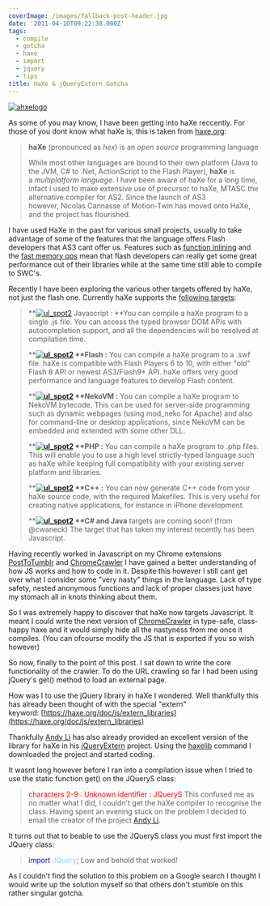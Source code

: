 ```yaml
---
coverImage: /images/fallback-post-header.jpg
date: '2011-04-10T09:22:38.000Z'
tags:
  - compile
  - gotcha
  - haxe
  - import
  - jquery
  - tips
title: HaXe & jQueryExtern Gotcha
---
```


[![](https://mikecann.co.uk/wp-content/uploads/2011/04/ahxelogo.jpg "ahxelogo")](https://mikecann.co.uk/wp-content/uploads/2011/04/ahxelogo.jpg)

As some of you may know, I have been getting into haXe reccently. For those of you dont know what haXe is, this is taken from [haxe.org](https://haxe.org):<!-- more -->

> **haXe** (pronounced as *hex*) is an *open source* programming language
>
> While most other languages are bound to their own platform (Java to the JVM, C# to .Net, ActionScript to the Flash Player), **haXe** is a *multiplatform language*.
> I have been aware of haXe for a long time, infact I used to make extensive use of precursor to haXe, MTASC the alternative compiler for AS2\. Since the launch of AS3 however, Nicolas Cannasse of Motion-Twin has moved onto HaXe, and the project has flourished.

I have used HaXe in the past for various small projects, usually to take advantage of some of the features that the language offers Flash developers that AS3 cant offer us. Features such as [function inlining](https://haxe.org/ref/inline) and the [fast memory ops](https://haxe.org/api/flash9/memory) mean that flash developers can really get some great performance out of their libraries while at the same time still able to compile to SWC's.

Recently I have been exploring the various other targets offered by haXe, not just the flash one. Currently haXe supports the [following targets](https://haxe.org/doc/intro):

> **[![](https://mikecann.co.uk/wp-content/uploads/2011/04/ul_spot2.gif "ul_spot2")](https://mikecann.co.uk/wp-content/uploads/2011/04/ul_spot2.gif) Javascript : **You can compile a haXe program to a single .js file. You can access the typed browser DOM APIs with autocompletion support, and all the dependencies will be resolved at compilation time.
>
> **<strong>[![](https://mikecann.co.uk/wp-content/uploads/2011/04/ul_spot2.gif "ul_spot2")](https://mikecann.co.uk/wp-content/uploads/2011/04/ul_spot2.gif) **Flash :</strong> You can compile a haXe program to a .swf file. haXe is compatible with Flash Players 6 to 10, with either "old" Flash 8 API or newest AS3/Flash9+ API. haXe offers very good performance and language features to develop Flash content.
>
> **<strong>[![](https://mikecann.co.uk/wp-content/uploads/2011/04/ul_spot2.gif "ul_spot2")](https://mikecann.co.uk/wp-content/uploads/2011/04/ul_spot2.gif) **NekoVM :</strong> You can compile a haXe program to NekoVM bytecode. This can be used for server-side programming such as dynamic webpages (using mod_neko for Apache) and also for command-line or desktop applications, since NekoVM can be embedded and extended with some other DLL.
>
> **<strong>[![](https://mikecann.co.uk/wp-content/uploads/2011/04/ul_spot2.gif "ul_spot2")](https://mikecann.co.uk/wp-content/uploads/2011/04/ul_spot2.gif) **PHP :</strong> You can compile a haXe program to .php files. This will enable you to use a high level strictly-typed language such as haXe while keeping full compatibility with your existing server platform and libraries.
>
> **<strong>[![](https://mikecann.co.uk/wp-content/uploads/2011/04/ul_spot2.gif "ul_spot2")](https://mikecann.co.uk/wp-content/uploads/2011/04/ul_spot2.gif) **C++ :</strong> You can now generate C++ code from your haXe source code, with the required Makefiles. This is very useful for creating native applications, for instance in iPhone development.
>
> **<strong>[![](https://mikecann.co.uk/wp-content/uploads/2011/04/ul_spot2.gif "ul_spot2")](https://mikecann.co.uk/wp-content/uploads/2011/04/ul_spot2.gif) **C# and Java</strong> targets are coming soon! (from @cwaneck)
> The target that has taken my interest recently has been Javascript.

Having recently worked in Javascript on my Chrome extensions [PostToTumblr](https://mikecann.co.uk/personal-project/posttotumblrs-1628th-user-celebration/) and [ChromeCrawler](https://mikecann.co.uk/personal-project/chrome-crawler-v0-4-background-crawling-more/) I have gained a better understanding of how JS works and how to code in it. Despite this however I still cant get over what I consider some "very nasty" things in the language. Lack of type safety, nested anonymous functions and lack of proper classes just have my stomach all in knots thinking about them.

So I was extremely happy to discover that haXe now targets Javascript. It meant I could write the next version of [ChromeCrawler](https://mikecann.co.uk/personal-project/chrome-crawler-v0-4-background-crawling-more/) in type-safe, class-happy haxe and it would simply hide all the nastyness from me once it compiles. (You can ofcourse modify the JS that is exported if you so wish however)

So now, finally to the point of this post. I sat down to write the core functionality of the crawler. To do the URL crawling so far I had been using jQuery's get() method to load an external page.

How was I to use the jQuery library in haXe I wondered. Well thankfully this has already been thought of with the special "extern" keyword: [https://haxe.org/doc/js/extern_libraries](https://haxe.org/doc/js/extern_libraries)

Thankfully [Andy Li](https://blog.onthewings.net/) has also already provided an excellent version of the library for haXe in his [jQueryExtern](https://lib.haxe.org/p/jQueryExtern) project. Using the [haxelib](https://haxe.org/haxelib) command I downloaded the project and started coding.

It wasnt long however before I ran into a compilation issue when I tried to use the static function get() on the JQueryS class:

> <span style="color: #ff0000;">characters 2-9 : Unknown identifier : JQueryS</span>
> This confused me as no matter what I did, I couldn't get the haXe compiler to recognise the class. Having spent an evening stuck on the problem I decided to email the creator of the project [Andy Li](https://blog.onthewings.net/).

It turns out that to beable to use the JQueryS class you must first import the JQuery class:

> <span style="color: #0000ff;">import</span> <span style="color: #99ccff;">JQuery</span>;
> Low and behold that worked!

As I couldn't find the solution to this problem on a Google search I thought I would write up the solution myself so that others don't stumble on this rather singular gotcha.

&nbsp;

&nbsp;
